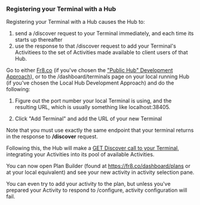 ### Registering your Terminal with a Hub

Registering your Terminal with a Hub causes the Hub to:
1) send a /discover request to your Terminal immediately, and each time its starts up thereafter
2) use the response to that /discover request to add your Terminal's Activitiees to the set of Activities made available to client users of that Hub.

Go to either  [Fr8.co](https://fr8.co/dashboard/terminals) (if you've chosen the ["Public Hub" Development Approach](https://github.com/Fr8org/Fr8Core/blob/master/Docs/ForDevelopers/DevelopmentGuides/ChoosingADevelopmentApproach.md)), or to the /dashboard/terminals page on your local running Hub (if you've chosen the Local Hub Development Approach)
and do the following:

1) Figure out the port number your local Terminal is using, and the resulting URL, which is usually something like localhost:38405.

2) Click "Add Terminal" and add the URL of your new Terminal

Note that you must use exactly the same endpoint that your terminal returns in the response to **/discover** request.

Following this, the Hub will make a [GET Discover call to your Terminal](https://github.com/Fr8org/Fr8Core/blob/master/Docs/ForDevelopers/DevelopmentGuides/Guide-TerminalDiscovery.md), integrating your Activities into its pool of available Activities.

You can now open Plan Builder (found at https://fr8.co/dashboard/plans or at your local equivalent) and see your new activity in activity selection pane. 

You can even try to add your activity to the plan, but unless you've prepared your Activity to respond to /configure,  activity configuration will fail. 
